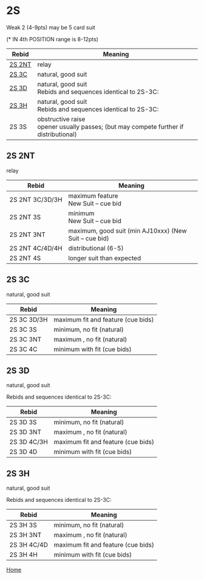 # 2S

Weak 2 (4-9pts) may be 5 card suit

(* IN 4th POSITION range is 8-12pts)

| Rebid | Meaning |
|---|---|
| [2S&nbsp;2NT](#2s2nt) | relay |
| [2S&nbsp;3C](#2s3c) | natural, good suit |
| [2S&nbsp;3D](#2s3d) | natural, good suit<br/>Rebids and sequences identical to 2S-3C: |
| [2S&nbsp;3H](#2s3h) | natural, good suit<br/>Rebids and sequences identical to 2S-3C: |
| 2S&nbsp;3S | obstructive raise<br/>opener usually passes; (but may compete further if distributional) |

## 2S&nbsp;2NT

relay

| Rebid | Meaning |
|---|---|
| 2S&nbsp;2NT&nbsp;3C/3D/3H | maximum feature<br/>New Suit – cue bid |
| 2S&nbsp;2NT&nbsp;3S | minimum<br/>New Suit – cue bid |
| 2S&nbsp;2NT&nbsp;3NT | maximum, good suit (min AJ10xxx) (New Suit – cue bid) |
| 2S&nbsp;2NT&nbsp;4C/4D/4H | distributional (6-5) |
| 2S&nbsp;2NT&nbsp;4S | longer suit than expected |

## 2S&nbsp;3C

natural, good suit

| Rebid | Meaning |
|---|---|
| 2S&nbsp;3C&nbsp;3D/3H | maximum fit and feature (cue bids) |
| 2S&nbsp;3C&nbsp;3S | minimum, no fit (natural) |
| 2S&nbsp;3C&nbsp;3NT | maximum , no fit (natural) |
| 2S&nbsp;3C&nbsp;4C | minimum with fit (cue bids) |

## 2S&nbsp;3D

natural, good suit

Rebids and sequences identical to 2S-3C:

| Rebid | Meaning |
|---|---|
| 2S&nbsp;3D&nbsp;3S | minimum, no fit (natural) |
| 2S&nbsp;3D&nbsp;3NT | maximum , no fit (natural) |
| 2S&nbsp;3D&nbsp;4C/3H | maximum fit and feature (cue bids) |
| 2S&nbsp;3D&nbsp;4D | minimum with fit (cue bids) |

## 2S&nbsp;3H

natural, good suit

Rebids and sequences identical to 2S-3C:

| Rebid | Meaning |
|---|---|
| 2S&nbsp;3H&nbsp;3S | minimum, no fit (natural) |
| 2S&nbsp;3H&nbsp;3NT | maximum , no fit (natural) |
| 2S&nbsp;3H&nbsp;4C/4D | maximum fit and feature (cue bids) |
| 2S&nbsp;3H&nbsp;4H | minimum with fit (cue bids) |

[Home](../index.md)
